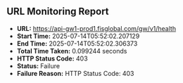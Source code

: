 ## URL Monitoring Report

- **URL:** https://api-gw1-prod1.fisglobal.com/gw/v1/health
- **Start Time:** 2025-07-14T05:52:02.207129
- **End Time:** 2025-07-14T05:52:02.306373
- **Total Time Taken:** 0.099244 seconds
- **HTTP Status Code:** 403
- **Status:** Failure
- **Failure Reason:** HTTP Status Code: 403
